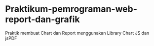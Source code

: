 # Praktikum-pemrograman-web-report-dan-grafik
Praktik membuat Chart dan Report menggunakan Library Chart JS dan jsPDF
